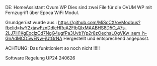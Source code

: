 DE: HomeAssistant Ovum WP
Dies sind zwei File für die OVUM WP mit Fernzugriff über Epoca WiFi Modul. 

Grundgerüst wurde aus : https://github.com/MiScCX/ovModbus?fbclid=IwY2xjawFznDdleHRuA2FlbQIxMAABHS8D5O_47s-2LJ7H1KgEoclzCd7NgG4ugfPa3Uvb1Yp2r8zOechaLOgVKw_aem_h-GnAdMCD5wENw-jUtGrNA
Hergestellt und entsprechend angepasst. 


ACHTUNG: Das funktioniert so noch nicht !!!!!


Software Regelung UP24 240626  
